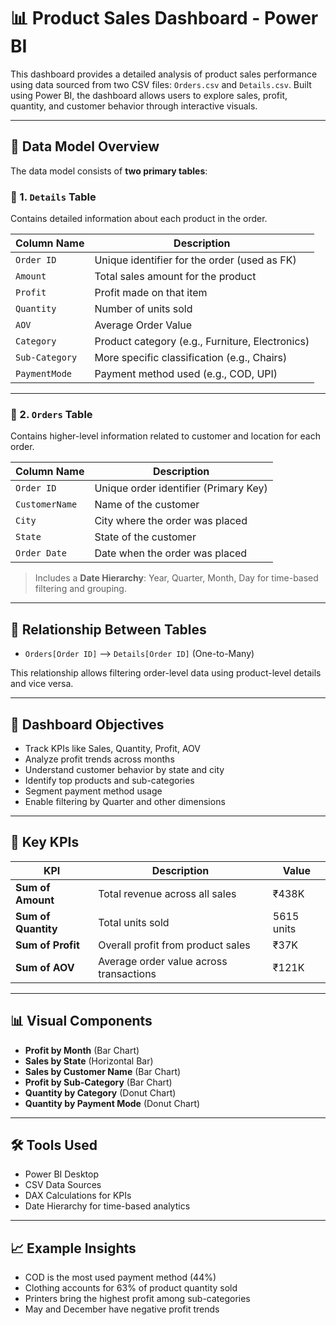 # 📊 Product Sales Dashboard - Power BI

This dashboard provides a detailed analysis of product sales performance using data sourced from two CSV files: `Orders.csv` and `Details.csv`. Built using Power BI, the dashboard allows users to explore sales, profit, quantity, and customer behavior through interactive visuals.

---

## 📁 Data Model Overview

The data model consists of **two primary tables**:

### 🔹 1. `Details` Table
Contains detailed information about each product in the order.

| Column Name    | Description                                |
|----------------|--------------------------------------------|
| `Order ID`     | Unique identifier for the order (used as FK)|
| `Amount`       | Total sales amount for the product          |
| `Profit`       | Profit made on that item                    |
| `Quantity`     | Number of units sold                        |
| `AOV`          | Average Order Value                         |
| `Category`     | Product category (e.g., Furniture, Electronics) |
| `Sub-Category` | More specific classification (e.g., Chairs) |
| `PaymentMode`  | Payment method used (e.g., COD, UPI)        |

---

### 🔹 2. `Orders` Table
Contains higher-level information related to customer and location for each order.

| Column Name     | Description                                  |
|------------------|----------------------------------------------|
| `Order ID`       | Unique order identifier (Primary Key)        |
| `CustomerName`   | Name of the customer                         |
| `City`           | City where the order was placed              |
| `State`          | State of the customer                        |
| `Order Date`     | Date when the order was placed               |

> Includes a **Date Hierarchy**: Year, Quarter, Month, Day for time-based filtering and grouping.

---

## 🔗 Relationship Between Tables

- `Orders[Order ID]` ⟶ `Details[Order ID]` (One-to-Many)

This relationship allows filtering order-level data using product-level details and vice versa.

---

## 🎯 Dashboard Objectives

- Track KPIs like Sales, Quantity, Profit, AOV
- Analyze profit trends across months
- Understand customer behavior by state and city
- Identify top products and sub-categories
- Segment payment method usage
- Enable filtering by Quarter and other dimensions

---

## 📌 Key KPIs

| KPI               | Description                                  | Value        |
|-------------------|----------------------------------------------|--------------|
| **Sum of Amount** | Total revenue across all sales               | ₹438K        |
| **Sum of Quantity**| Total units sold                            | 5615 units   |
| **Sum of Profit** | Overall profit from product sales            | ₹37K         |
| **Sum of AOV**    | Average order value across transactions      | ₹121K        |

---

## 📊 Visual Components

- **Profit by Month** (Bar Chart)
- **Sales by State** (Horizontal Bar)
- **Sales by Customer Name** (Bar Chart)
- **Profit by Sub-Category** (Bar Chart)
- **Quantity by Category** (Donut Chart)
- **Quantity by Payment Mode** (Donut Chart)

---

## 🛠 Tools Used

- Power BI Desktop
- CSV Data Sources
- DAX Calculations for KPIs
- Date Hierarchy for time-based analytics

---
## 📈 Example Insights

- COD is the most used payment method (44%)
- Clothing accounts for 63% of product quantity sold
- Printers bring the highest profit among sub-categories
- May and December have negative profit trends
